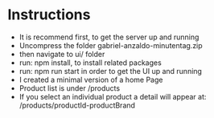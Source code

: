# Instructions

- It is recommend first, to get the server up and running
- Uncompress the folder gabriel-anzaldo-minutentag.zip
- then navigate to ui/ folder
- run: npm install, to install related packages
- run: npm run start in order to get the UI up and running
- I created a minimal version of a home Page
- Product list is under /products
- If you select an individual product a detail will appear at: /products/productId-productBrand
